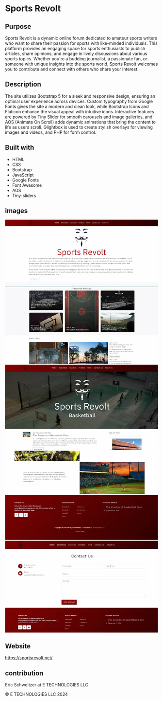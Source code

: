 # Sports Revolt

## Purpose
Sports Revolt is a dynamic online forum dedicated to amateur sports writers who want to share their passion for sports with like-minded individuals. This platform provides an engaging space for sports enthusiasts to publish articles, share opinions, and engage in lively discussions about various sports topics. Whether you're a budding journalist, a passionate fan, or someone with unique insights into the sports world, Sports Revolt welcomes you to contribute and connect with others who share your interest.


## Description
 The site utilizes Bootstrap 5 for a sleek and responsive design, ensuring an optimal user experience across devices. Custom typography from Google Fonts gives the site a modern and clean look, while Bootstrap Icons and Flaticon enhance the visual appeal with intuitive icons. Interactive features are powered by Tiny Slider for smooth carousels and image galleries, and AOS (Animate On Scroll) adds dynamic animations that bring the content to life as users scroll. Glightbox is used to create stylish overlays for viewing images and videos, and PHP for form control.
 



## Built with

* HTML
* CSS
* Bootstrap
* JavaScript
* Google Fonts
* Font Awesome
* AOS
* Tiny-sliders
<!-- * PHP -->


## images

![](/images/screen%20shots/Screenshot%202024-09-11%20201321.webp)
![](/images/screen%20shots/Screenshot%202024-09-11%20201421.webp)
![](/images/screen%20shots/Screenshot%202024-09-11%20201450.webp)
![](/images/screen%20shots/Screenshot%202024-09-11%20201514.webp)
![](/images/screen%20shots/Screenshot%202024-09-11%20201535.webp)


## Website 
https://sportsrevolt.net/ 

## contribution
Eric Schweitzer at E TECHNOLOGIES LLC

&copy; E TECHNOLOGIES LLC 2024


<!-- keep ************Transaction ID
3DN24957SA515791U -->

<!-- php -S localhost:8000  -->

<!-- add this to style.css
ul {
  list-style-type: none;
} -->
<!-- check all images -->
<!-- used old article and wrote 2 -->
<!-- college pages have correct header and footer now -->
<!-- make sure the college pages are updated to the pages online -->
<!-- change football basketball to nfl nba...on all sport and home page -->
<!--  convert images -->
<!-- add college section after nfl section and copy and paste more sports section from vs bc its reversed -->
<!-- feature the new collge section articles feature on side and on home -->
<!-- add college sports sites on content page -->
<!-- use college pics try to find a few more take from video off my phone free ones at https://www.pexels.com/search/college%20sports/-->

<!-- add articles -->